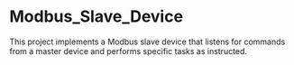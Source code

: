 # Modbus_Slave_Device
This project implements a Modbus slave device that listens for commands from a master device and performs specific tasks as instructed.
